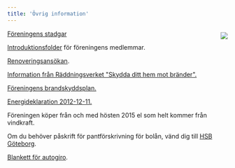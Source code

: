 ```yaml
---
title: 'Övrig information'
---
```

<img style="float:right; margin:5px 0 5px 15px; max-width: 45%;" src="../user/pages/04.foereningen/03.oevrig-information/photo_08.jpg">

[Föreningens stadgar](stadgar_20170920.pdf)

[Introduktionsfolder](Introduktionsfolder.pdf) för föreningens medlemmar.

[Renoveringsansökan](renoveringsansokan.pdf).
  
[Information från Räddningsverket "Skydda ditt hem mot bränder".](RaddningsverketBrand.pdf)  

[Föreningens brandskyddsplan.](Brandskyddsplanv1.pdf)

[Energideklaration 2012-12-11.](Energideklarationsrapport_Brf_Guldberget_121211.pdf)

Föreningen köper från och med hösten 2015 el som helt kommer från vindkraft.

Om du behöver påskrift för pantförskrivning för bolån, vänd dig till [HSB Göteborg](http://www.hsb.se/goteborg).

[Blankett för autogiro](https://www.hsb.se/goteborg/om-boende/hsb-goteborgs-blanketter/).